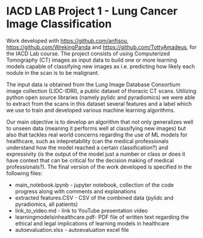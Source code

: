# IACD LAB Project 1 - Lung Cancer Image Classification

Work developed with https://github.com/anfisou, https://github.com/WrekingPanda and https://github.com/TottyAmadeus, for the IACD Lab course.
The project consists of using Computerized Tomography (CT) images as input data to build one or more learning models capable of classifying new images as i.e. predicting how likely each nodule in the scan is to be malignant.

The input data is obtained from the Lung Image Database Consortium image collection (LIDC-IDRI), a public dataset of thoracic CT scans. Utilizing python open source libraries (namely pylidc and pyradiomics) we were able to extract from the scans in this dataset several features and a label which we use to train and developed various machine learning algorithms.

Our main objective is to develop an algorithm that not only generalizes well to unseen data (meaning it performs well at classifying new images) but also that tackles real world concerns regarding the use of ML models for healthcare, such as intepretability (can the medical professionals understand how the model reached a certain classification?) and expressivity (is the output of the model just a number or class or does it have context that can be critical for the decision making of medical professionals?).
The final version of the work developed is specified in the following files:

- main_notebook.ipynb - jupyter notebook, collection of the code progress along with comments and explanations
- extracted features.CSV - CSV of the combined data (pylidc and pyradiomics, all patients)
- link_to_video.md - link to YouTube presentation video
- learningmodelsinhealthcare.pdf- PDF file of written text regarding the ethical and legal implications of learning models in healthcare
- autoevaluation.xlsx - autoevaluation excel file
